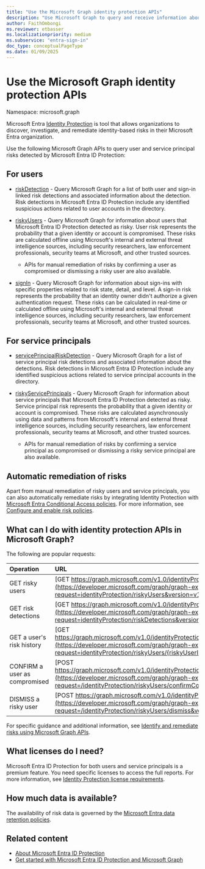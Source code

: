 ```yaml
---
title: "Use the Microsoft Graph identity protection APIs"
description: "Use Microsoft Graph to query and receive information about risks detected by Microsoft Entra ID Protection."
author: FaithOmbongi
ms.reviewer: etbasser
ms.localizationpriority: medium
ms.subservice: "entra-sign-in"
doc_type: conceptualPageType
ms.date: 01/09/2025
---
```


# Use the Microsoft Graph identity protection APIs

Namespace: microsoft.graph

Microsoft Entra [Identity Protection](/azure/active-directory/identity-protection/overview-identity-protection) is tool that allows organizations to discover, investigate, and remediate identity-based risks in their Microsoft Entra organization.

Use the following Microsoft Graph APIs to query user and service principal risks detected by Microsoft Entra ID Protection:

## For users

+ [riskDetection](riskdetection.md) - Query Microsoft Graph for a list of both user and sign-in linked risk detections and associated information about the detection. Risk detections in Microsoft Entra ID Protection include any identified suspicious actions related to user accounts in the directory.

+ [riskyUsers](riskyuser.md) - Query Microsoft Graph for information about users that Microsoft Entra ID Protection detected as risky. User risk represents the probability that a given identity or account is compromised. These risks are calculated offline using Microsoft's internal and external threat intelligence sources, including security researchers, law enforcement professionals, security teams at Microsoft, and other trusted sources.

  + APIs for manual remediation of risks by confirming a user as compromised or dismissing a risky user are also available.

+ [signIn](signin.md) - Query Microsoft Graph for information about sign-ins with specific properties related to risk state, detail, and level. A sign-in risk represents the probability that an identity owner didn't authorize a given authentication request. These risks can be calculated in real-time or calculated offline using Microsoft's internal and external threat intelligence sources, including security researchers, law enforcement professionals, security teams at Microsoft, and other trusted sources.

## For service principals

+ [servicePrincipalRiskDetection](serviceprincipalriskdetection.md) - Query Microsoft Graph for a list of service principal risk detections and associated information about the detections. Risk detections in Microsoft Entra ID Protection include any identified suspicious actions related to service principal accounts in the directory.

+ [riskyServicePrincipals](riskyserviceprincipal.md) - Query Microsoft Graph for information about service principals that Microsoft Entra ID Protection detected as risky. Service principal risk represents the probability that a given identity or account is compromised. These risks are calculated asynchronously using data and patterns from Microsoft's internal and external threat intelligence sources, including security researchers, law enforcement professionals, security teams at Microsoft, and other trusted sources.

  + APIs for manual remediation of risks by confirming a service principal as compromised or dismissing a risky service principal are also available.

## Automatic remediation of risks

Apart from manual remediation of risky users and service principals, you can also automatically remediate risks by integrating Identity Protection with [Microsoft Entra Conditional Access policies](../resources/conditionalaccesspolicy.md). For more information, see [Configure and enable risk policies](/entra/id-protection/howto-identity-protection-configure-risk-policies).

## What can I do with identity protection APIs in Microsoft Graph?

The following are popular requests:

Operation | URL
:----------|:----
GET risky users | [GET https://graph.microsoft.com/v1.0/identityProtection/riskyUsers](https://developer.microsoft.com/graph/graph-explorer?request=identityProtection/riskyUsers&version=v1.0)
GET risk detections | [GET https://graph.microsoft.com/v1.0/identityProtection/riskDetections](https://developer.microsoft.com/graph/graph-explorer?request=identityProtection/riskDetections&version=v1.0)
GET a user's risk history | [GET https://graph.microsoft.com/v1.0/identityProtection/riskyUsers/{riskyUserId}/history](https://developer.microsoft.com/graph/graph-explorer?request=identityProtection/riskyUsers/{riskyUserId}/history&version=v1.0)
CONFIRM a user as compromised | [POST https://graph.microsoft.com/v1.0/identityProtection/riskyUsers/confirmCompromised](https://developer.microsoft.com/graph/graph-explorer?request=/identityProtection/riskyUsers/confirmCompromised&version=v1.0)
DISMISS a risky user | [POST https://graph.microsoft.com/v1.0/identityProtection/riskyUsers/dismiss](https://developer.microsoft.com/graph/graph-explorer?request=/identityProtection/riskyUsers/dismiss&version=v1.0)

For specific guidance and additional information, see [Identify and remediate risks using Microsoft Graph APIs](/graph/tutorial-riskdetection-api).

## What licenses do I need?

Microsoft Entra ID Protection for both users and service principals is a premium feature. You need specific licenses to access the full reports. For more information, see [Identity Protection license requirements](/entra/id-protection/overview-identity-protection#license-requirements).

## How much data is available?

The availability of risk data is governed by the [Microsoft Entra data retention policies](/azure/active-directory/reports-monitoring/reference-reports-data-retention#how-long-does-azure-ad-store-the-data).


## Related content

* [About Microsoft Entra ID Protection](/azure/active-directory/identity-protection/overview-identity-protection)
* [Get started with Microsoft Entra ID Protection and Microsoft Graph](/azure/active-directory/identity-protection/howto-identity-protection-graph-api)

